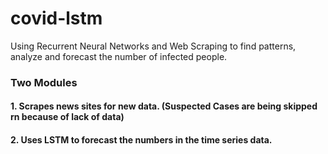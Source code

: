 # covid-lstm
Using Recurrent Neural Networks and Web Scraping to find patterns, analyze and forecast the number of infected people. 

### Two Modules
#### 1. Scrapes news sites for new data. (Suspected Cases are being skipped rn because of lack of data)
#### 2. Uses LSTM to forecast the numbers in the time series data.
